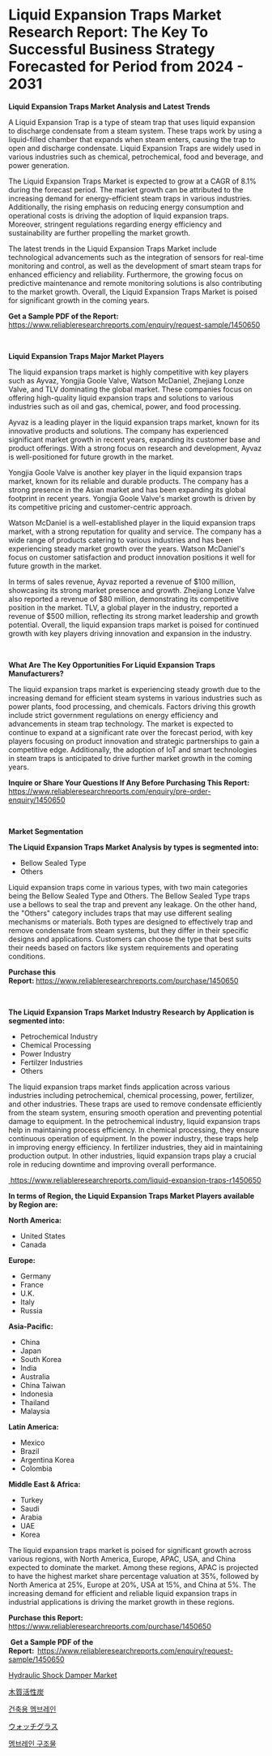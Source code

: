 <p><h1>Liquid Expansion Traps Market Research Report: The Key To Successful Business Strategy Forecasted for Period from 2024 - 2031</h1></p><p><strong>Liquid Expansion Traps Market Analysis and Latest Trends</strong></p>
<p><p>A Liquid Expansion Trap is a type of steam trap that uses liquid expansion to discharge condensate from a steam system. These traps work by using a liquid-filled chamber that expands when steam enters, causing the trap to open and discharge condensate. Liquid Expansion Traps are widely used in various industries such as chemical, petrochemical, food and beverage, and power generation.</p><p>The Liquid Expansion Traps Market is expected to grow at a CAGR of 8.1% during the forecast period. The market growth can be attributed to the increasing demand for energy-efficient steam traps in various industries. Additionally, the rising emphasis on reducing energy consumption and operational costs is driving the adoption of liquid expansion traps. Moreover, stringent regulations regarding energy efficiency and sustainability are further propelling the market growth.</p><p>The latest trends in the Liquid Expansion Traps Market include technological advancements such as the integration of sensors for real-time monitoring and control, as well as the development of smart steam traps for enhanced efficiency and reliability. Furthermore, the growing focus on predictive maintenance and remote monitoring solutions is also contributing to the market growth. Overall, the Liquid Expansion Traps Market is poised for significant growth in the coming years.</p></p>
<p><strong>Get a Sample PDF of the Report:&nbsp;</strong> <a href="https://www.reliableresearchreports.com/enquiry/request-sample/1450650">https://www.reliableresearchreports.com/enquiry/request-sample/1450650</a></p>
<p>&nbsp;</p>
<p><strong>Liquid Expansion Traps Major Market Players</strong></p>
<p><p>The liquid expansion traps market is highly competitive with key players such as Ayvaz, Yongjia Goole Valve, Watson McDaniel, Zhejiang Lonze Valve, and TLV dominating the global market. These companies focus on offering high-quality liquid expansion traps and solutions to various industries such as oil and gas, chemical, power, and food processing.</p><p>Ayvaz is a leading player in the liquid expansion traps market, known for its innovative products and solutions. The company has experienced significant market growth in recent years, expanding its customer base and product offerings. With a strong focus on research and development, Ayvaz is well-positioned for future growth in the market.</p><p>Yongjia Goole Valve is another key player in the liquid expansion traps market, known for its reliable and durable products. The company has a strong presence in the Asian market and has been expanding its global footprint in recent years. Yongjia Goole Valve's market growth is driven by its competitive pricing and customer-centric approach.</p><p>Watson McDaniel is a well-established player in the liquid expansion traps market, with a strong reputation for quality and service. The company has a wide range of products catering to various industries and has been experiencing steady market growth over the years. Watson McDaniel's focus on customer satisfaction and product innovation positions it well for future growth in the market.</p><p>In terms of sales revenue, Ayvaz reported a revenue of $100 million, showcasing its strong market presence and growth. Zhejiang Lonze Valve also reported a revenue of $80 million, demonstrating its competitive position in the market. TLV, a global player in the industry, reported a revenue of $500 million, reflecting its strong market leadership and growth potential. Overall, the liquid expansion traps market is poised for continued growth with key players driving innovation and expansion in the industry.</p></p>
<p>&nbsp;</p>
<p><strong>What Are The Key Opportunities For Liquid Expansion Traps Manufacturers?</strong></p>
<p><p>The liquid expansion traps market is experiencing steady growth due to the increasing demand for efficient steam systems in various industries such as power plants, food processing, and chemicals. Factors driving this growth include strict government regulations on energy efficiency and advancements in steam trap technology. The market is expected to continue to expand at a significant rate over the forecast period, with key players focusing on product innovation and strategic partnerships to gain a competitive edge. Additionally, the adoption of IoT and smart technologies in steam traps is anticipated to drive further market growth in the coming years.</p></p>
<p><strong>Inquire or Share Your Questions If Any Before Purchasing This Report:</strong> <a href="https://www.reliableresearchreports.com/enquiry/pre-order-enquiry/1450650">https://www.reliableresearchreports.com/enquiry/pre-order-enquiry/1450650</a></p>
<p>&nbsp;</p>
<p><strong>Market Segmentation</strong></p>
<p><strong>The Liquid Expansion Traps Market Analysis by types is segmented into:</strong></p>
<p><ul><li>Bellow Sealed Type</li><li>Others</li></ul></p>
<p><p>Liquid expansion traps come in various types, with two main categories being the Bellow Sealed Type and Others. The Bellow Sealed Type traps use a bellows to seal the trap and prevent any leakage. On the other hand, the "Others" category includes traps that may use different sealing mechanisms or materials. Both types are designed to effectively trap and remove condensate from steam systems, but they differ in their specific designs and applications. Customers can choose the type that best suits their needs based on factors like system requirements and operating conditions.</p></p>
<p><strong>Purchase this Report:&nbsp;</strong><a href="https://www.reliableresearchreports.com/purchase/1450650">https://www.reliableresearchreports.com/purchase/1450650</a></p>
<p>&nbsp;</p>
<p><strong>The Liquid Expansion Traps Market Industry Research by Application is segmented into:</strong></p>
<p><ul><li>Petrochemical Industry</li><li>Chemical Processing</li><li>Power Industry</li><li>Fertilzer Industries</li><li>Others</li></ul></p>
<p><p>The liquid expansion traps market finds application across various industries including petrochemical, chemical processing, power, fertilizer, and other industries. These traps are used to remove condensate efficiently from the steam system, ensuring smooth operation and preventing potential damage to equipment. In the petrochemical industry, liquid expansion traps help in maintaining process efficiency. In chemical processing, they ensure continuous operation of equipment. In the power industry, these traps help in improving energy efficiency. In fertilizer industries, they aid in maintaining production output. In other industries, liquid expansion traps play a crucial role in reducing downtime and improving overall performance.</p></p>
<p><a href="https://www.reliableresearchreports.com/liquid-expansion-traps-r1450650">&nbsp;https://www.reliableresearchreports.com/liquid-expansion-traps-r1450650</a></p>
<p><strong>In terms of Region, the Liquid Expansion Traps Market Players available by Region are:</strong></p>
<p>
    <p> <strong> North America: </strong>
        <ul>
            <li>United States</li>
            <li>Canada</li>
        </ul>
        </p> 
    <p> <strong> Europe: </strong>
        <ul>
            <li>Germany</li>
            <li>France</li>
            <li>U.K.</li>
            <li>Italy</li>
            <li>Russia</li>
        </ul>
        </p> 
    <p> <strong> Asia-Pacific: </strong>
        <ul>
            <li>China</li>
            <li>Japan</li>
            <li>South Korea</li>
            <li>India</li>
            <li>Australia</li>
            <li>China Taiwan</li>
            <li>Indonesia</li>
            <li>Thailand</li>
            <li>Malaysia</li>
        </ul>
        </p> 
    <p> <strong> Latin America: </strong>
        <ul>
            <li>Mexico</li>
            <li>Brazil</li>
            <li>Argentina Korea</li>
            <li>Colombia</li>
        </ul>
        </p> 
    <p> <strong> Middle East & Africa: </strong>
        <ul>
            <li>Turkey</li>
            <li>Saudi</li>
            <li>Arabia</li>
            <li>UAE</li>
            <li>Korea</li>
        </ul>
    </p>
    </p>
<p><p>The liquid expansion traps market is poised for significant growth across various regions, with North America, Europe, APAC, USA, and China expected to dominate the market. Among these regions, APAC is projected to have the highest market share percentage valuation at 35%, followed by North America at 25%, Europe at 20%, USA at 15%, and China at 5%. The increasing demand for efficient and reliable liquid expansion traps in industrial applications is driving the market growth in these regions.</p></p>
<p><strong>Purchase this Report: </strong><a href="https://www.reliableresearchreports.com/purchase/1450650">https://www.reliableresearchreports.com/purchase/1450650</a></p>
<p>&nbsp;<strong>Get a Sample PDF of the Report:&nbsp;&nbsp;</strong><a href="https://www.reliableresearchreports.com/enquiry/request-sample/1450650">https://www.reliableresearchreports.com/enquiry/request-sample/1450650</a></p>
<p><strong></strong></p>
<p><p><a href="https://github.com/jhcraigie/Market-Research-Report-List-3/blob/main/hydraulic-shock-damper-market.md">Hydraulic Shock Damper Market</a></p><p><a href="https://github.com/SarahFahey88/Market-Research-Report-List-1/blob/main/612366539327.md">木質活性炭</a></p><p><a href="https://github.com/WilburKihn5676/Market-Research-Report-List-1/blob/main/273599937525.md">건축용 멤브레인</a></p><p><a href="https://github.com/mathieurico66/Market-Research-Report-List-1/blob/main/986062039326.md">ウォッチグラス</a></p><p><a href="https://github.com/wallacBahrtyinger567686/Market-Research-Report-List-1/blob/main/763372337526.md">멤브레인 구조물</a></p></p>